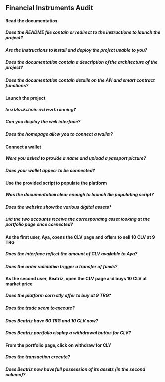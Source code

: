 ## Financial Instruments Audit

#### Read the documentation
##### Does the README file contain or redirect to the instructions to launch the project?
##### Are the instructions to install and deploy the project usable to you?
##### Does the documentation contain a description of the architecture of the project?
##### Does the documentation contain details on the API and smart contract functions?

#### Launch the project
##### Is a blockchain network running?
##### Can you display the web interface?
##### Does the homepage allow you to connect a wallet?

#### Connect a wallet
##### Were you asked to provide a name and upload a passport picture?
##### Does your wallet appear to be connected?

#### Use the provided script to populate the platform
##### Was the documentation clear enough to launch the populating script?
##### Does the website show the various digital assets?
##### Did the two accounts receive the corresponding asset looking at the portfolio page once connected?

#### As the first user, Aya, opens the CLV page and offers to sell 10 CLV at 9 TRG
##### Does the interface reflect the amount of CLV available to Aya? 
##### Does the order validation trigger a transfer of funds?

#### As the second user, Beatriz, open the CLV page and buys 10 CLV at market price
##### Does the platform correctly offer to buy at 9 TRG?
##### Does the trade seem to execute?
##### Does Beatriz have 60 TRG and 10 CLV now?
##### Does Beatriz portfolio display a withdrawal button for CLV?

#### From the portfolio page, click on withdraw for CLV
##### Does the transaction execute?
##### Does Beatriz now have full possession of its assets (in the second column)?
